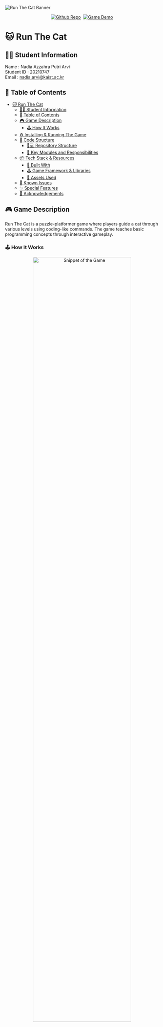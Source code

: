![Run The Cat Banner](public/assets/docs/header.webp)

<div style="display: flex; justify-content: center; align-items: center; gap: 8px;">
  <a href="https://github.com/nadiarvi/run-the-cat">
    <img src="https://img.shields.io/badge/github-repo?logo=github&label=Project%20Repository" alt="Github Repo">
  </a>
  <a href="https://youtu.be/VV65VTHZCwg">
    <img src="https://img.shields.io/badge/YouTube-Game%20Demo-FF0000?logo=youtube&logoColor=white" alt="Game Demo">
  </a>
</div>

# 🐱 Run The Cat 

## 👩‍💻 Student Information
Name : Nadia Azzahra Putri Arvi  
Student ID : 20210747  
Email : nadia.arvi@kaist.ac.kr 

## 📃 Table of Contents
- [🐱 Run The Cat](#-run-the-cat)
  - [👩‍💻 Student Information](#-student-information)
  - [📃 Table of Contents](#-table-of-contents)
  - [🎮 Game Description](#-game-description)
    - [🕹️ How It Works](#️-how-it-works)
  - [⚙️ Installing \& Running The Game](#️-installing--running-the-game)
  - [🔧 Code Structure](#-code-structure)
    - [🐙💻 Repository Structure](#-repository-structure)
    - [🧩 Key Modules and Responsibilities](#-key-modules-and-responsibilities)
  - [📦 Tech Stack \& Resources](#-tech-stack--resources)
    - [🔧 Built With](#-built-with)
    - [🕹️ Game Framework \& Libraries](#️-game-framework--libraries)
    - [🎨 Assets Used](#-assets-used)
  - [🐛 Known Issues](#-known-issues)
  - [✨ Special Features](#-special-features)
  - [🙏 Acknowledgements](#-acknowledgements)



## 🎮 Game Description
Run The Cat is a puzzle-platformer game where players guide a cat through various levels using coding-like commands. The game teaches basic programming concepts through interactive gameplay.

### 🕹️ How It Works
<div align="center">
  <img src="public/assets/docs/game_snippets.png" alt="Snippet of the Game" width="80%"/>
  <p>Figure 1. A snapshot of the game interface showing key UI components.<br>
</div>

In this game, players must:
1. Select commands from the `blocks` panel — only these available blocks can be used.
2. Arrange the selected blocks into a sequence using the `steps` panel.
3. Define macro commands in the `loop` panel to optimize and reduce repetition.
4. Execute the move using the `run` button to guide the cat.
5. Collect keys and reach the flag to complete the level.

## ⚙️ Installing & Running The Game
To play the game, follow these steps:

1. Clone the repository
```bash
git clone https://github.com/nadiarvi/run-the-cat.git
```

2. Navigate to the project directory:
```bash
cd run-the-cat
```

3. Install dependencies and start the game:
```bash
npm install
npm run dev
```
## 🔧 Code Structure

<div align="center">
  <img src='./public/assets/docs/uml.png' width="90%"/>
  <p>Figure 2. UML Diagram and Class Relations<br>
</div>

### 🐙💻 Repository Structure
```bash
run-the-cat/
├── README.md
├── index.html                   # Main HTML file to load the game
├── lib/                         # External libraries (p5.js, SceneManager, etc.)
│   ├── p5.clickable.js          
│   ├── p5.js                    
│   ├── scenemanager.js          
│   └── scenemanager_.js         
├── package.json                 # Project metadata and dependencies
├── public/
│   └── assets/                  # Images, sprites, and other media assets
└── src/                         # Main source code
    ├── components/              # Reusable game components (Cat, Flag, etc.)
    ├── main.js                  # Game entry point
    ├── scenes/                  # Level or scene logic
    ├── style.css                # Styles for the game UI
    └── utils/                   # Utility functions and UI helpers
```

### 🧩 Key Modules and Responsibilities
- index.html: Entry point of the application; initializes canvas and loads all scripts.
- lib/: Contains external libraries such as p5.js, p5.clickable, and p5.SceneManager for rendering, UI, and scene handling.
- public/assets/: Includes all images, sprites, and media used in the game and README visuals.
- src/components/: Contains constructors for individual game elements such as:
  - Cat: Handles player character movement, physics, and animation.
  - Key and Flag: Interactive objects related to level progression.
- src/scenes/: Implements level logic using SceneManager.
- src/utils/: Includes styling helpers, themes, and reusable UI logic.
- main.js: Boots up the game and loads the initial scene.
- style.css: Provides global styling for in-game UI and layout.


## 📦 Tech Stack & Resources

### 🔧 Built With

| Tech | Description |
|------|-------------|
| ![HTML5](https://img.shields.io/badge/HTML5-E34F26?logo=html5&logoColor=white) | Markup structure |
| ![CSS3](https://img.shields.io/badge/CSS3-1572B6?logo=css3&logoColor=white) | Styling and layout |
| ![JavaScript](https://img.shields.io/badge/JavaScript-F7DF1E?logo=javascript&logoColor=black) | Game logic and interactivity |
| ![Node.js](https://img.shields.io/badge/Node.js-339933?logo=node.js&logoColor=white) | Development tooling |

### 🕹️ Game Framework & Libraries

| Library | Purpose |
|---------|---------|
| [![p5.js](https://img.shields.io/badge/p5.js-EA4AAA?logo=p5.js&logoColor=white)](https://p5js.org/) | Core game rendering and animation |
| [p5.SceneManager](https://github.com/mveteanu/p5.SceneManager) | Manage different game scenes and levels |
| [p5.clickable](https://github.com/Lartu/p5.clickable) | Create clickable UI elements (i.e. buttons) |
| [p5.play](https://p5play.org/) | Sprite handling and physics engine |

### 🎨 Assets Used

| Asset | Source & Credits |
|-------|------------------|
| 🐱 **Cat Sprite** | [Free Street Animal Pixel Art Asset Pack](https://craftpix.net/freebies/free-street-animal-pixel-art-asset-pack/?num=1&count=301&sq=cat&pos=4) by [CraftPix.net](https://craftpix.net) |
| 🚩 **Flag Animation** | [Free Flag with Animation](https://ankousse26.itch.io/free-flag-with-animation) by [ankousse26](https://ankousse26.itch.io) |
| 🔑 **Key Sprite** | [FREE Pixel Art Key Pack – Animated](https://karsiori.itch.io/pixel-art-key-pack-animated) by [karsiori](https://karsiori.itch.io) |


## 🐛 Known Issues
- **Restart Bug**  
  After restarting a level, the cat's movement becomes slightly jittery, unlike on a fresh load. This is likely due to the sprite or state not being fully reset. A temporary fix is in place, but it may still cause minor visual glitches.

- **Clickable Background After Completion**  
  When a level is completed and the overlay is displayed, the background remains interactive. This allows players to accidentally trigger cat movement even though the game should not be playable.

- **Sprite Can Move Outside the Frame**  
  When the Cat sprite moves beyond the visible frame, it becomes unresponsive to controls. Currently, there is no boundary-checking logic implemented to prevent the sprite from leaving the playable area.

## ✨ Special Features

_No additional features beyond the core requirements were implemented._

## 🙏 Acknowledgements

All assets and libraries used have been credited in the [📦 Tech Stack & Resources](#-tech-stack--resources) section above. Code examples were referenced from the official documentation of the respective libraries. LLMs were used for debugging assistance.

